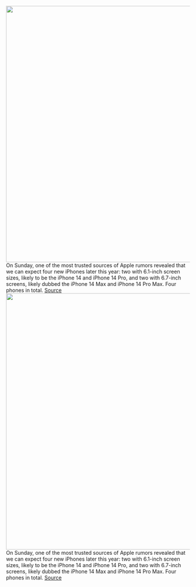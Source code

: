 <img src='https://cdn.vox-cdn.com/thumbor/mMAyO2LRoo9gkzWi8o4Rt6XzIQ0=/0x0:2040x1360/1200x800/filters:focal(930x538:1256x864)/cdn.vox-cdn.com/uploads/chorus_image/image/70629429/vpavic_210916_4760_0323.0.jpg' width='700px' /><br/>
On Sunday, one of the most trusted sources of Apple rumors revealed that we can expect four new iPhones later this year: two with 6.1-inch screen sizes, likely to be the iPhone 14 and iPhone 14 Pro, and two with 6.7-inch screens, likely dubbed the iPhone 14 Max and iPhone 14 Pro Max. Four phones in total.
<a href='https://www.theverge.com/2022/3/16/22980216/apple-iphone-mini-hopefully-alive'> Source <a/><img src='https://cdn.vox-cdn.com/thumbor/mMAyO2LRoo9gkzWi8o4Rt6XzIQ0=/0x0:2040x1360/1200x800/filters:focal(930x538:1256x864)/cdn.vox-cdn.com/uploads/chorus_image/image/70629429/vpavic_210916_4760_0323.0.jpg' width='700px' /><br/>
On Sunday, one of the most trusted sources of Apple rumors revealed that we can expect four new iPhones later this year: two with 6.1-inch screen sizes, likely to be the iPhone 14 and iPhone 14 Pro, and two with 6.7-inch screens, likely dubbed the iPhone 14 Max and iPhone 14 Pro Max. Four phones in total.
<a href='https://www.theverge.com/2022/3/16/22980216/apple-iphone-mini-hopefully-alive'> Source <a/>